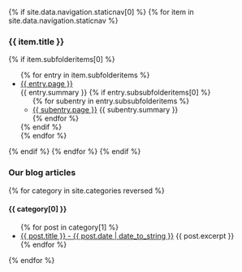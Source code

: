 <div>
{% if site.data.navigation.staticnav[0] %}
  {% for item in site.data.navigation.staticnav %}
    <h3>{{ item.title }}</h3>
      {% if item.subfolderitems[0] %}
        <ul>
          {% for entry in item.subfolderitems %}
              <li><a href="{{ entry.url }}">{{ entry.page }}</a><br />
              {{ entry.summary }}
                {% if entry.subsubfolderitems[0] %}
                  <ul>
                  {% for subentry in entry.subsubfolderitems %}
                      <li>
                        <a href="{{ subentry.url }}">{{ subentry.page }}</a>
                        {{ subentry.summary }}
                     </li>
                  {% endfor %}
                  </ul>
                {% endif %}
              </li>
          {% endfor %}
        </ul>
      {% endif %}
    {% endfor %}
{% endif %}
</div>
<h3>Our blog articles</h3>
{% for category in site.categories reversed %}
  <h4>{{ category[0] }}</h4>
<ul>
  {% for post in category[1] %}
    <li>
      <a href="{{ site.baseurl }}{{ post.url }}">{{ post.title }} - {{ post.date | date_to_string }}</a>
      {{ post.excerpt }}
    </li>
  {% endfor %}
</ul>
{% endfor %}

